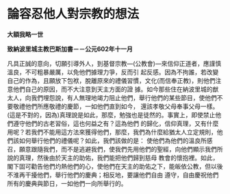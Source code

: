 # 論容忍他人對宗教的想法


**大額我略一世**

**致納波里城主教巴斯加書－－公元602年十一月**





凡具正誠的意向，切願引導外人，到基督宗教—(公教會)—來信仰正道者，應謹慎溫良，不可粗暴嚴厲，以免他們據理力爭，反而引
起反感。因為不拘誰，若改變自己的作為，且願放下包袱，脫離原來的禮儀習慣，文化(而信奉正教)，則他們注意他們自己的原因，而不大注意到天主方面的證
據。如今那些住在納波里城的猷太人，向我們埋怨說，有人無理地竭力阻止他們，舉行他們的某些節目，使他們不要敬禮他們所應敬禮的慶節，一如他們直到如今，
還該孝敬父母奉事父母一樣。(這是不對的，因為)真理說是如此，那麼，勉強也是徒然的。事實上，即使禁止他們遵守他們的古老習俗，這也何益之有？這為他們
的歸化，信仰真理，又有什麼用呢？若我們不能用這方法來獲得他們，那麼，我們為什麼給猶太人立定規則，他們該如何舉行他們的禮儀呢？如此，我們該做的是：
使他們為他們的溫良所感召，願意跟隨我們，而不是逃避我們，使我們先用他們的聖經，向他們顯示我們所說的真理，然後由於天主的助佑，我們能把他們歸到慈母
教會的懷抱裡。如此，閣下固可勸告他們灼熱他們的心，使他們在天主的助佑之下，能皈依公教，但以後不淮再干擾他們，舉行他們的慶典；相反地，要讓他們自由
遵守，自由慶祝他們所有的慶典與節日，一如他們一向所舉行的。

